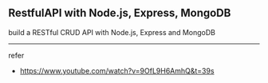 ## RestfulAPI with Node.js, Express, MongoDB
build a RESTful CRUD API with Node.js, Express and MongoDB

------
refer
- https://www.youtube.com/watch?v=9OfL9H6AmhQ&t=39s
